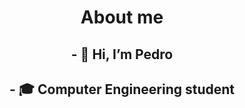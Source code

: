 <center>
<h1>About me</h1>


<h2>- 👋 Hi, I’m Pedro</h2>
<h2>- 🎓 Computer Engineering student</h2>

</center>

<!---
Psaa70/Psaa70 is a ✨ special ✨ repository because its `README.md` (this file) appears on your GitHub profile.
You can click the Preview link to take a look at your changes.
--->
